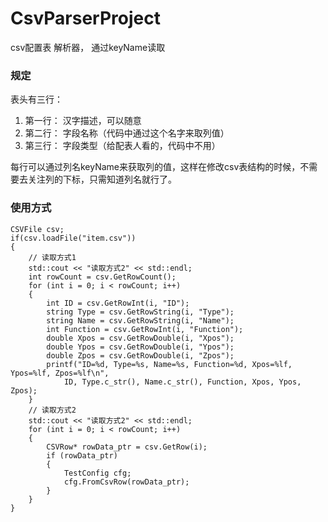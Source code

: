 # CsvParserProject
csv配置表 解析器， 通过keyName读取

### 规定
表头有三行：
1. 第一行： 汉字描述，可以随意
2. 第二行： 字段名称（代码中通过这个名字来取列值）
3. 第三行： 字段类型（给配表人看的，代码中不用）

每行可以通过列名keyName来获取列的值，这样在修改csv表结构的时候，不需要去关注列的下标，只需知道列名就行了。

### 使用方式

```
CSVFile csv;
if(csv.loadFile("item.csv"))
{
	// 读取方式1 
	std::cout << "读取方式2" << std::endl;
	int rowCount = csv.GetRowCount();
	for (int i = 0; i < rowCount; i++)
	{
		int ID = csv.GetRowInt(i, "ID");
		string Type = csv.GetRowString(i, "Type");
		string Name = csv.GetRowString(i, "Name");
		int Function = csv.GetRowInt(i, "Function");
		double Xpos = csv.GetRowDouble(i, "Xpos");
		double Ypos = csv.GetRowDouble(i, "Ypos");
		double Zpos = csv.GetRowDouble(i, "Zpos");
		printf("ID=%d, Type=%s, Name=%s, Function=%d, Xpos=%lf, Ypos=%lf, Zpos=%lf\n",
			ID, Type.c_str(), Name.c_str(), Function, Xpos, Ypos, Zpos);
	}
	// 读取方式2
	std::cout << "读取方式2" << std::endl;
	for (int i = 0; i < rowCount; i++)
	{
		CSVRow* rowData_ptr = csv.GetRow(i);
		if (rowData_ptr)
		{
			TestConfig cfg;
			cfg.FromCsvRow(rowData_ptr);
		}
	}
}
```




